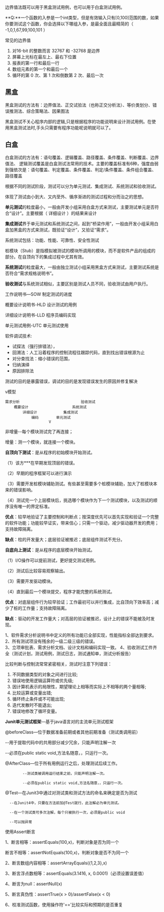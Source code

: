 
边界值法既可以用于黑盒测试用例，也可以用于白盒测试用例。

**Q:**一个函数的入参是一个int类型，但是有效输入只有[0,100]范围的数，如果你要测试这个函数，你会选择以下哪组入参，是最全面且最精简的（ -1,0,1,67,99,100,101 ）

常见的边界值

1. 对16-bit 的整数而言 32767 和 -32768 是边界
2. 屏幕上光标在最左上、最右下位置
3. 报表的第一行和最后一行
4. 数组元素的第一个和最后一个
5. 循环的第 0 次、第 1 次和倒数第 2 次、最后一次
## 黑盒
黑盒测试的方法有：边界值法、正交试验法（也称正交分析法）、等价类划分、错误推测法、综合策略法、因果图法

黑盒测试不关心程序内部的逻辑,只是根据程序的功能说明来设计测试用例。在使用黑盒测试法时,手头只需要有程序功能呢说明就可以了。

## 白盒
白盒测试的方法有：语句覆盖、逻辑覆盖、路径覆盖、条件覆盖、判断覆盖、边界值法、
逻辑测试覆盖是白盒测试法常用的技术。主要的覆盖标准有6种，强度由弱到强依次是：语句覆盖、判定覆盖、条件覆盖、判定/条件覆盖、条件组合覆盖、路径覆盖

根据不同的测试阶段，测试可以分为单元测试、集成测试、系统测试和验收测试。

体现了测试由小到大、又内至外、循序渐进的测试过程和分而治之的思想。



**单元测试**的粒度最小，一般由开发小组采用白盒方式来测试，主要测试单元是否符合“设计”。主要根据（ 详细设计 ）的结果来设计

**集成测试**界于单元测试和系统测试之间，起到“桥梁作用”，一般由开发小组采用白盒加黑盒的方式来测试，既验证“设计”，又验证“需求”。

系统测试包括：功能、性能、可靠性、安全性测试

桩模块（Stub）是指模拟被测试的模块所调用的模块，而不是软件产品的组成的部分。在自顶向下的集成过程中尤其有效。

**系统测试**的粒度最大，一般由独立测试小组采用黑盒方式来测试，主要测试系统是否符合“需求规格说明书”。

**验收测试**与系统测试相似，主要区别是测试人员不同，验收测试由用户执行。

工作说明书—SOW  制定测试的进度

概要设计说明书-HLD  设计测试的用例

详细设计说明书-LLD  程序员编码实现

单元测试用例-UTC    单元测试使用

软件调试技术:
- 试探法（强行排错法），
- 回溯法：人工沿着程序的控制流程往跟踪代码，直到找出错误根源为止
- 对分查找法：缩小错误的范围，
- 归纳演绎
- 原因排除法

测试的目的是暴露错误，调试的目的是发现错误发生的原因并修复解决

v模型 
```
需求分析                            验收测试
    概要设计                    系统测试
        详细设计            集成测试
            编码        单元测试
                    V
```

非增量--每个模块测试完了再连接；

增量：测一个模块，就连接一个模块。

**自顶向下测试**：是从程序的初始模块开始测试。

（1）该方***在早期发现顶层的错误。

（2）早期的程序框架可以进行演示

（3）需要开发桩模块辅助测试。有些甚至需要多个桩模块辅助，加大了桩模块本来的错误影响。

（4）测试完一个上层模块后，挑选哪个模块作为下一个测试模块，以及测试的顺序没有唯一的界定标准。

**优点**：较早地验证了主要控制和判断点；按深度优先可以首先实现和验证一个完整的软件功能；功能较早证实，带来信心；只需一个驱动，减少驱动器开发的费用；支持故障隔离。

**缺点**：柱的开发量大；底层验证被推迟；底层组件测试不充分。

**自底向上测试**：是从程序的底层模块开始测试。

（1）I/O操作可以提前测试，更好提交测试用例。

（2）测试后比较容易观察输出。

（3）需要开发驱动模块。

（4）直到最后一个模块提交，程序才能完整的系统测试。

**优点**：对底层组件行为较早验证；工作最初可以并行集成，比自顶向下效率高；减少了桩的工作量；支持故障隔离。

**缺点**：驱动的开发工作量大；对高层的验证被推迟，设计上的错误不能被及时发现。

1、软件需求分析说明书中定义的所有功能已全部实现，性能指标全部达到要求。    
2、所有测试项没有残余的一级二级三级的错误。   
3、立项审批表、需求分析文档、设计文档和编码实现一致。 
4、验收测试工件齐全（测试计划，测试用例，测试日志，测试通知单，测试分析报告）

比较判断与控制流常常紧密相关，测试时注意下列错误：
1. 不同数据类型的对象之间进行比较;
2. 错误地使用逻辑运算符或优先级;
3. 因计算机表示的局限性，期望理论上相等而实际上不相等的两个量相等;
4. 比较运算或变量出错;
5. 循环终止条件或不可能出现;
6. 迭代发散时不能退出;
7. 错误地修改了循环变量。

**Junit单元测试框架**—基于java语言对的主流单元测试框架

@beforeClass—位于数据准备前期或者其他前期准备（测试类调用前）

--用于提取代码中的共用部分减少冗余，只能声明注解一次

--必须在public static void,方法名随意，，只运行一次。

@AfterClass—位于所有用例运行之后，处理测试后续工作。

            --测试类被调用运行结束之前，只能声明注解一次。

            --必须在public static void,方法名随意，，只运行一次。

@Test—在Junit3中通过对测试类和测试方法的命名来确定是否为测试

      --在Junit4中，只要在方法前加@Test就行，此注解必为单元测试。

      --在一个测试类可多次注解，每个只被执行一次，必须是public void

      --可以抛异常

使用Assert断言

1、断言相等：assertEquals(100,x)，判断对象是否为同一个

断言不相等：assertNotEquals(100,x)，判断对象是否不为同一个

2、断言数组内容相等：assertArrayEquals({1,2,3},x)

3、断言浮点数相等：assertEquals(3.1416, x, 0.0001)（必须设置误差值）

4、断言为null：assertNull(x)

5、断言真伪性：assertTrue(x > 0)/assertFalse(x < 0)

6、校准测试函数，使用操作符'=='比较实际和预期的是否重复